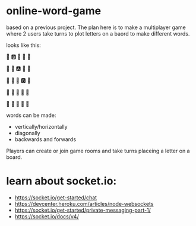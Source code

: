 ﻿# online-word-game

based on a previous project. The plan here is to make a multiplayer game where 2 users take turns to plot letters on a baord to make different words.

looks like this:

🔲  🅱️  🔲  🔲  🔲

🔲  🔲  🅰️  🔲  🔲

🔲  🔲  🔲  🅱️  🔲

🔲  🔲  🔲  🔲  🔲  

🔲  🔲  🔲  🔲  🔲

words can be made:
- vertically/horizontally
- diagonally
- backwards and forwards

Players can create or join game rooms and take turns placeing a letter on a board.

#

# learn about socket.io:
- https://socket.io/get-started/chat
- https://devcenter.heroku.com/articles/node-websockets
- https://socket.io/get-started/private-messaging-part-1/
- https://socket.io/docs/v4/
